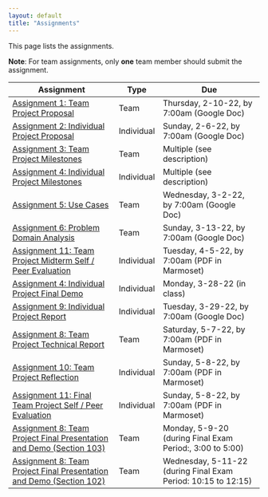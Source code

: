 ```yaml
---
layout: default
title: "Assignments"
---
```


This page lists the assignments.

**Note**: For team assignments, only **one** team member should submit the assignment.

Assignment | Type | Due
---------- | ---- | ---
[Assignment 1: Team Project Proposal](assign01.html) | Team | Thursday, 2-10-22, by 7:00am (Google Doc)
[Assignment 2: Individual Project Proposal](assign02.html) | Individual | Sunday, 2-6-22, by 7:00am (Google Doc)
[Assignment 3: Team Project Milestones](assign03.html) | Team | Multiple (see description)
[Assignment 4: Individual Project Milestones](assign04.html) | Individual | Multiple (see description)
[Assignment 5: Use Cases](assign05.html) | Team | Wednesday, 3-2-22, by 7:00am (Google Doc)
[Assignment 6: Problem Domain Analysis](assign06.html) | Team | Sunday, 3-13-22, by 7:00am (Google Doc)
[Assignment 11: Team Project Midterm Self / Peer Evaluation](assign11.html) | Individual | Tuesday, 4-5-22, by 7:00am (PDF in Marmoset)
[Assignment 4: Individual Project Final Demo](assign04.html) | Individual | Monday, 3-28-22 (in class)
[Assignment 9: Individual Project Report](assign09.html) | Individual | Tuesday, 3-29-22, by 7:00am (Google Doc)
[Assignment 8: Team Project Technical Report](assign08.html) | Team | Saturday, 5-7-22, by 7:00am (PDF in Marmoset)
[Assignment 10: Team Project Reflection](assign10.html) | Individual | Sunday, 5-8-22, by 7:00am (PDF in Marmoset)
[Assignment 11: Final Team Project Self / Peer Evaluation](assign11.html) | Individual | Sunday, 5-8-22, by 7:00am (PDF in Marmoset)
[Assignment 8: Team Project Final Presentation and Demo (Section 103)](assign08.html) | Team | Monday, 5-9-20 (during Final Exam Period:, 3:00 to 5:00)
[Assignment 8: Team Project Final Presentation and Demo (Section 102)](assign08.html) | Team | Wednesday, 5-11-22 (during Final Exam Period: 10:15 to 12:15)

